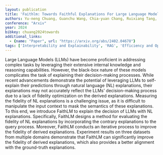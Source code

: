 ```yaml
---
layout: publication
title: 'Faithlm: Towards Faithful Explanations For Large Language Models'
authors: Yu-neng Chuang, Guanchu Wang, Chia-yuan Chang, Ruixiang Tang, Shaochen Zhong, Fan Yang, Mengnan Du, Xuanting Cai, Xia Hu
conference: "Arxiv"
year: 2024
bibkey: chuang2024towards
additional_links:
  - {name: "Paper", url: "https://arxiv.org/abs/2402.04678"}
tags: ['Interpretability and Explainability', 'RAG', 'Efficiency and Optimization']
---
```

Large Language Models (LLMs) have become proficient in addressing complex
tasks by leveraging their extensive internal knowledge and reasoning
capabilities. However, the black-box nature of these models complicates the
task of explaining their decision-making processes. While recent advancements
demonstrate the potential of leveraging LLMs to self-explain their predictions
through natural language (NL) explanations, their explanations may not
accurately reflect the LLMs' decision-making process due to a lack of fidelity
optimization on the derived explanations. Measuring the fidelity of NL
explanations is a challenging issue, as it is difficult to manipulate the input
context to mask the semantics of these explanations. To this end, we introduce
FaithLM to explain the decision of LLMs with NL explanations. Specifically,
FaithLM designs a method for evaluating the fidelity of NL explanations by
incorporating the contrary explanations to the query process. Moreover, FaithLM
conducts an iterative process to improve the fidelity of derived explanations.
Experiment results on three datasets from multiple domains demonstrate that
FaithLM can significantly improve the fidelity of derived explanations, which
also provides a better alignment with the ground-truth explanations.
